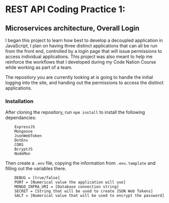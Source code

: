 # REST API Coding Practice 1: 
## Microservices architecture, Overall Login
I began this project to learn how best to develop a decoupled application in JavaScript, I plan on having three distinct applications that can all be run from the front end, controlled by a login page that will issue permissions to access individual applications. This project was also meant to help me reinforce the workflows that I developed during my Code Nation Course while working as part of a team.

The repository you are currently looking at is going to handle the initial logging into the site, and handing out the permissions to access the distinct applications.

### Installation
After cloning the repository, run `npm install` to install the following dependancies:
```
    ExpressJS
    Mongoose
    JsonWebToken
    DotEnv
    CORS
    BcryptJS
    NodeMon
```
Then create a `.env` file, copying the information from `.env.template` and filling out the variables there.

```
    DEBUG = [true/false]
    PORT = [Numerical value the application will use]
    MONGO_INFRA_URI = [Database connection string]
    SECRET = [String that will be used to create JSON Web Tokens]
    SALT = [Numerical value that will be used to encrypt the password]
```


